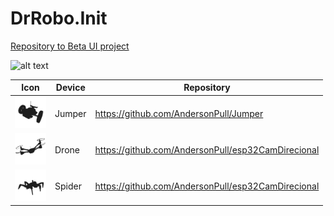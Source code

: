 # DrRobo.Init

[Repository to Beta UI project](https://www.figma.com/community/file/1204215169650628581)

![alt text](https://github.com/AndersonPull/DrRobo.Init/blob/main/Resources/ImgsBanners/mockup.png)

| Icon | Device | Repository |
| --- | --- | --- |
|<img src="https://github.com/AndersonPull/DrRobo.Init/blob/main/Resources/Images/jumper_icon.png" width="50">| Jumper | https://github.com/AndersonPull/Jumper |
|<img src="https://github.com/AndersonPull/DrRobo.Init/blob/main/Resources/Images/drone_icon.png" width="50">| Drone | https://github.com/AndersonPull/esp32CamDirecional |
|<img src="https://github.com/AndersonPull/DrRobo.Init/blob/main/Resources/Images/spider_icon.png" width="50">| Spider | https://github.com/AndersonPull/esp32CamDirecional |

